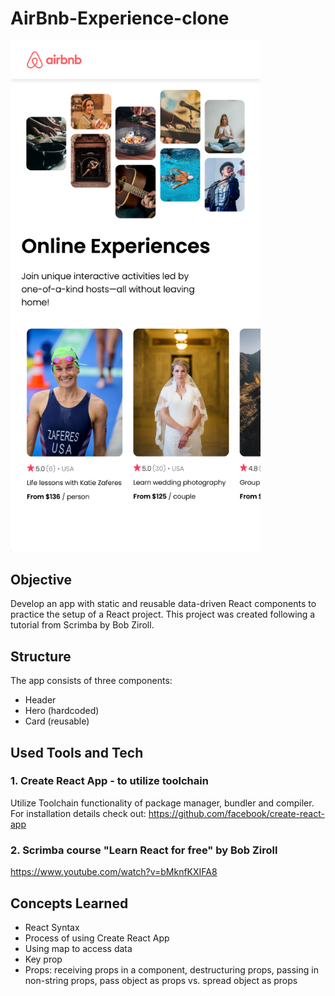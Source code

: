 # AirBnb-Experience-clone

<img src="https://raw.githubusercontent.com/zdimond/airbnb-experiences-clone/main/public/Screen%20Shot%202022-08-24%20at%2010.49.00%20AM.png" width="400px">

## Objective

Develop an app with static and reusable data-driven React components to practice the setup of a React project. This project was created following a tutorial from Scrimba by Bob Ziroll.

## Structure

The app consists of three components:
* Header
* Hero (hardcoded)
* Card (reusable)

## Used Tools and Tech

### 1. Create React App - to utilize toolchain

Utilize Toolchain functionality of package manager, bundler and compiler. For installation details check out:
https://github.com/facebook/create-react-app

### 2. Scrimba course "Learn React for free" by Bob Ziroll 

https://www.youtube.com/watch?v=bMknfKXIFA8

## Concepts Learned

* React Syntax
* Process of using Create React App
* Using map to access data
* Key prop
* Props: receiving props in a component, destructuring props, passing in non-string props, pass object as props vs. spread object as props
